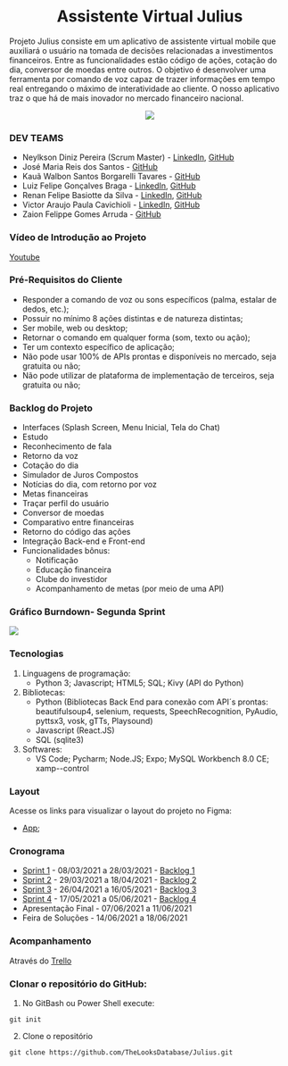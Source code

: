 <!DOCTYPE html>

<h1 align="center">Assistente Virtual Julius</h1>

Projeto Julius consiste em um aplicativo de assistente virtual mobile que auxiliará o usuário na tomada de decisões relacionadas a investimentos financeiros. Entre as funcionalidades estão código de ações, cotação do dia, conversor de moedas entre outros. O objetivo é desenvolver uma ferramenta
por comando de voz capaz de trazer informações em tempo real entregando o máximo de interatividade ao cliente.
O nosso aplicativo traz o que há de mais inovador no mercado financeiro nacional.

<p align="center">
  <img src="https://github.com/TheLooksDatabase/Julius/blob/main/logo-julius.jpg" />
</p>  
  
### DEV TEAMS

- Neylkson Diniz Pereira (Scrum Master) - [LinkedIn](https://www.linkedin.com/in/neylkson-diniz-a3b9396b), [GitHub](https://github.com/NeyDiniz)
- José Maria Reis dos Santos - [GitHub](https://github.com/Jose0588) 
- Kauã Walbon Santos Borgarelli Tavares - [GitHub](https://github.com/Borgarelli)
- Luiz Felipe Gonçalves Braga - [LinkedIn](https://www.linkedin.com/in/luiz-felipe-gon%C3%A7alves-braga-613179200/), [GitHub](https://github.com/Obrag)
- Renan Felipe Basiotte da Silva - [LinkedIn](https://www.linkedin.com/in/renan-basiotte-b8570314a/), [GitHub](https://github.com/renanbst)
- Victor Araujo Paula Cavichioli - [LinkedIn](https://www.linkedin.com/in/victor-araujo-paula-cavichioli-9ab48418b/), [GitHub](https://github.com/VictorCavichioli)
- Zaion Felippe Gomes Arruda - [GitHub](https://github.com/ZaionKun)


### Vídeo de Introdução ao Projeto
[Youtube](https://www.youtube.com/watch?v=vTtysSErHII)


### Pré-Requisitos do Cliente
- Responder a comando de voz ou sons específicos (palma, estalar de dedos, etc.);
- Possuir no mínimo 8 ações distintas e de natureza distintas;
- Ser mobile, web ou desktop;
- Retornar o comando em qualquer forma (som, texto ou ação);
- Ter um contexto específico de aplicação;
- Não pode usar 100% de APIs prontas e disponíveis no mercado, seja gratuita ou não;
- Não pode utilizar de plataforma de implementação de terceiros, seja gratuita ou não;


### Backlog do Projeto
- Interfaces (Splash Screen, Menu Inicial, Tela do Chat)
- Estudo
- Reconhecimento de fala
- Retorno da voz
- Cotação do dia
- Simulador de Juros Compostos
- Notícias do dia, com retorno por voz
- Metas financeiras
- Traçar perfil do usuário
- Conversor de moedas
- Comparativo entre financeiras
- Retorno do código das ações
- Integração Back-end e Front-end
- Funcionalidades bônus: 
  - Notificação
  - Educação financeira
  - Clube do investidor
  - Acompanhamento de metas (por meio de uma API)


### Gráfico Burndown- Segunda Sprint

<p>
  <img src="https://github.com/TheLooksDatabase/Julius/blob/main/img_burndown1.PNG" />
</p>  
   
   
### Tecnologias
1) Linguagens de programação:
   - Python 3; Javascript; HTML5; SQL; Kivy (API do Python)
2) Bibliotecas:
   - Python (Bibliotecas Back End para conexão com API´s prontas: beautifulsoup4, selenium, requests, SpeechRecognition, PyAudio, pyttsx3, vosk, gTTs, Playsound)
   - Javascript (React.JS)
   - SQL (sqlite3)
2) Softwares:
   - VS Code; Pycharm; Node.JS; Expo; MySQL Workbench 8.0 CE; xamp--control


### Layout
Acesse os links para visualizar o layout do projeto no Figma:
- [App](https://www.figma.com/proto/q7JuCB5NJFwRAlTSNgqDxO/Julius?node-id=89%3A442&viewport=317%2C-67%2C0.14545896649360657&scaling=scale-down);


### Cronograma
- [Sprint 1](1.png) - 08/03/2021 a 28/03/2021 - [Backlog 1](https://github.com/TheLooksDatabase/Julius/projects/1#column-14288547)
- [Sprint 2](2.png) - 29/03/2021 a 18/04/2021 - [Backlog 2](https://github.com/TheLooksDatabase/Julius/projects/1#column-14288913)
- [Sprint 3](3.png) - 26/04/2021 a 16/05/2021 - [Backlog 3](https://github.com/TheLooksDatabase/Julius/projects/1#column-14288914)
- [Sprint 4](4.png) - 17/05/2021 a 05/06/2021 - [Backlog 4](https://github.com/TheLooksDatabase/Julius/projects/1#column-14288917)
- Apresentação Final - 07/06/2021 a 11/06/2021
- Feira de Soluções - 14/06/2021 a 18/06/2021


### Acompanhamento
Através do [Trello](https://trello.com/b/9mZ8XWuA/julius)


### Clonar o repositório do GitHub:
1. No GitBash ou Power Shell execute:
```
git init
```
2. Clone o repositório
```
git clone https://github.com/TheLooksDatabase/Julius.git
```




